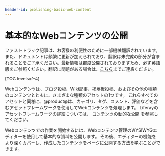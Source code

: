 ```yaml
---
header-id: publishing-basic-web-content
---
```


# 基本的なWebコンテンツの公開

<p class="alert alert-info"><span class="wysiwyg-color-blue120">ファストトラック記事は、お客様の利便性のために一部機械翻訳されています。また、ドキュメントは頻繁に更新が加えられており、翻訳は未完成の部分が含まれることをご了承ください。最新情報は都度公開されておりますため、必ず英語版をご参照ください。翻訳に問題がある場合は、<a href="mailto:support-content-jp@liferay.com">こちら</a>までご連絡ください。</span></p>

[TOC levels=1-4]

Webコンテンツは、ブログ投稿、Wiki記事、掲示板投稿、およびその他の種類のコンテンツとともに、さまざまな種類のアセットの1つです。 これらすべてのアセットと同様に、@product@は、カテゴリ、タグ、コメント、評価などを含むアセットフレームワークを使用してWebコンテンツを処理します。 Liferayのアセットフレームワークの詳細については、 [コンテンツの動的な公開](/docs/7-1/user/-/knowledge_base/u/publishing-content-dynamically) を参照してください。

Webコンテンツでの作業を開始するには、Webコンテンツ管理のWYSIWYGエディターを使用して基本的な資料を公開します。 その後、エディターの機能をより深くカバーし、作成したコンテンツをページに公開する方法を学ぶことができます。
